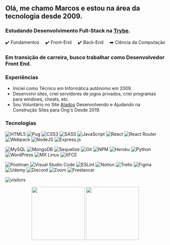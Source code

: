 ## Olá, me chamo Marcos e estou na área da tecnologia desde 2009.


### Estudando Desenvolvimento Full-Stack na [Trybe](https://www.trybe.com.br/).
 
✔️ Fundamentos
&nbsp;&nbsp;&nbsp;&nbsp;✔️ Front-End
&nbsp;&nbsp;&nbsp;&nbsp;✔️ Back-End
&nbsp;&nbsp;&nbsp;&nbsp;➡️ Ciência da Computação



### Em transição de carreira, busco trabalhar como Desenvolvedor Front End.
    
### Experiências
* Iniciei como Técnico em Informática autônomo em 2009.
* Desenvolvi sites, criei servidores de jogos privados, criei programas para windows, cheats, etc.
* Sou Voluntário no Site [Atados](https://www.atados.com.br/) Desenvolvendo e Ajudando na Construção Sites para Ong's Desde 2019.

### Tecnologias
![HTML5](https://img.shields.io/badge/html5-%23E34F26.svg?style=flat&logo=html5&logoColor=white)
![Pug](https://img.shields.io/badge/Pug-FFF?style=flat&logo=pug&logoColor=A86454)
![CSS3](https://img.shields.io/badge/css3-%231572B6.svg?style=flat&logo=css3&logoColor=white)
![SASS](https://img.shields.io/badge/SASS-hotpink.svg?style=flat&logo=SASS&logoColor=white)
![JavaScript](https://img.shields.io/badge/javascript-%23323330.svg?style=flat&logo=javascript&logoColor=%23F7DF1E)
![React](https://img.shields.io/badge/react-%2320232a.svg?style=flat&logo=react&logoColor=%2361DAFB)
![React Router](https://img.shields.io/badge/React_Router-CA4245?style=flat&logo=react-router&logoColor=white)
![Webpack](https://img.shields.io/badge/webpack-%238DD6F9.svg?style=flat&logo=webpack&logoColor=black)
![NodeJS](https://img.shields.io/badge/node.js-6DA55F?style=flat&logo=node.js&logoColor=white)
![Express.js](https://img.shields.io/badge/express.js-%23404d59.svg?style=flat&logo=express&logoColor=%2361DAFB)

![MySQL](https://img.shields.io/badge/mysql-%2300f.svg?style=flat&logo=mysql&logoColor=white)
![MongoDB](https://img.shields.io/badge/MongoDB-%234ea94b.svg?style=flat&logo=mongodb&logoColor=white)
![Sequelize](https://img.shields.io/badge/Sequelize-52B0E7?style=flat&logo=Sequelize&logoColor=white) 
![Git](https://img.shields.io/badge/git-%23F05033.svg?style=flat&logo=git&logoColor=white)
![NPM](https://img.shields.io/badge/NPM-%23000000.svg?style=flat&logo=npm&logoColor=white)
![Heroku](https://img.shields.io/badge/heroku-%23430098.svg?style=flat&logo=heroku&logoColor=white)
![Python](https://img.shields.io/badge/python-3670A0?style=flat&logo=python&logoColor=ffdd54)
![WordPress](https://img.shields.io/badge/WordPress-%23117AC9.svg?style=flat&logo=WordPress&logoColor=white)
![MX Linux](https://img.shields.io/badge/-MX%20Linux-%23000000?style=flat&logo=MXlinux&logoColor=white)
![XFCE](https://img.shields.io/badge/XFCE-%232284F2.svg?style=flat&logo=xfce&logoColor=white)

![Postman](https://img.shields.io/badge/Postman-FF6C37?style=flat&logo=postman&logoColor=white)
![Visual Studio Code](https://img.shields.io/badge/Visual%20Studio%20Code-0078d7.svg?style=flat&logo=visual-studio-code&logoColor=white)
![ESLint](https://img.shields.io/badge/ESLint-4B3263?style=flat&logo=eslint&logoColor=white)
![Notion](https://img.shields.io/badge/Notion-%23000000.svg?style=flat&logo=notion&logoColor=white)
![Trello](https://img.shields.io/badge/Trello-%23026AA7.svg?style=flat&logo=Trello&logoColor=white)
![Figma](https://img.shields.io/badge/figma-%23F24E1E.svg?style=flat&logo=figma&logoColor=white)
![Udemy](https://img.shields.io/badge/Udemy-A435F0?style=flat&logo=Udemy&logoColor=white)
![Discord](https://img.shields.io/badge/Discord-%237289DA.svg?style=flat&logo=discord&logoColor=white)
![Zoom](https://img.shields.io/badge/Zoom-2D8CFF?style=flat&logo=zoom&logoColor=white)
![Freelancer](https://img.shields.io/badge/Freelancer-29B2FE?style=flat&logo=Freelancer&logoColor=white)

![visitors](https://visitor-badge.glitch.me/badge?page_id=MarcosAlbuquerque&left_color=red&right_color=blue)

<p align = "center">
 <img src="https://github-readme-stats.vercel.app/api/top-langs/?username=MarcosAlbuquerque&layout=compact&theme=dark&hide_border=false" height=167 />
 <img src="https://github-readme-stats.vercel.app/api?username=marcosalbuquerque&show_icons=true&theme=onedark&locale=pt-br" height=167 />
</p>

